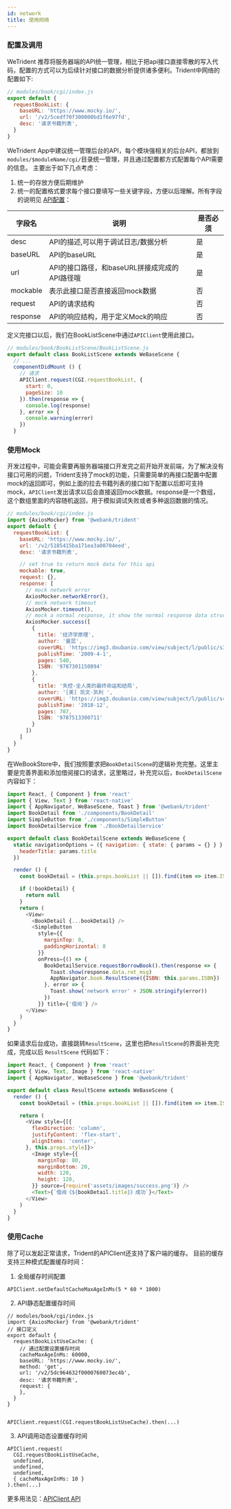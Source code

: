 ```yaml
---
id: network
title: 使用网络
---
```


### 配置及调用
WeTrident 推荐将服务器端的API统一管理，相比于把api接口直接零散的写入代码，配置的方式可以为后续针对接口的数据分析提供诸多便利。Trident中网络的配置如下: 

``` js
// modules/book/cgi/index.js
export default {
  requestBookList: {
    baseURL: 'https://www.mocky.io/',
    url: '/v2/5cedf70f300000bd1f6e97fd',
    desc: '请求书籍列表',
  }
}
```
WeTrident App中建议统一管理后台的API，每个模块强相关的后台API，都放到 `modules/$moduleName/cgi/`目录统一管理，并且通过配置都方式配置每个API需要的信息。
主要出于如下几点考虑： 
1. 统一的存放方便后期维护
2. 统一的配置格式要求每个接口要填写一些关键字段，方便以后理解。所有字段的说明见 [API配置](/WeTrident/docs/api/APIClient#api配置)： 

| 字段名 | 说明 | 是否必须 | 
| --- | --- | --- |
| desc | API的描述,可以用于调试日志/数据分析 | 是 | 
| baseURL | API的baseURL | 是 | 
| url | API的接口路径，和baseURL拼接成完成的API路径哦 | 是 | 
| mockable | 表示此接口是否直接返回mock数据 | 否
| request | API的请求结构 | 否
| response | API的响应结构，用于定义Mock的响应 | 否

定义完接口以后，我们在BookListScene中通过`APIClient`使用此接口。
``` js
// modules/book/BookListScene/BookListScene.js
export default class BookListScene extends WeBaseScene {
  // ...
  componentDidMount () {
    // 请求
    APIClient.request(CGI.requestBookList, {
      start: 0,
      pageSize: 10
    }).then(response => {
      console.log(response)
    }, error => {
      console.warning(error)
    })
  }
```


### 使用Mock
开发过程中，可能会需要再服务器端接口开发完之前开始开发前端，为了解决没有接口可用的问题，Trident支持了mock的功能，只需要简单的再接口配置中配置mock的返回即可，例如上面的拉去书籍列表的接口如下配置以后即可支持mock，`APIClient`发出请求以后会直接返回mock数据。response是一个数组，这个数组里面的内容随机返回，用于模拟调试失败或者多种返回数据的情况。
```javascript
// modules/book/cgi/index.js
import {AxiosMocker} from '@webank/trident'
export default {
  requestBookList: {
    baseURL: 'https://www.mocky.io/',
    url: '/v2/5185415ba171ea3a00704eed',
    desc: '请求书籍列表',

    // set true to return mock data for this api
    mockable: true,
    request: {},
    response: [
      // mock network error
      AxiosMocker.networkError(),
      // mock network timeout
      AxiosMocker.timeout(),
      // mock a normal response, it show the normal response data structure too
      AxiosMocker.success([
        {
          title: '经济学原理',
          author: '曼昆',
          coverURL: 'https://img3.doubanio.com/view/subject/l/public/s3802186.jpg',
          publishTime: '2009-4-1',
          pages: 540,
          ISBN: '9787301150894'
        },
        {
          title: '失控-全人类的最终命运和结局',
          author: '[美] 凯文·凯利 ',
          coverURL: 'https://img3.doubanio.com/view/subject/l/public/s4554820.jpg',
          publishTime: '2010-12',
          pages: 707,
          ISBN: '9787513300711'
        }
      ])
    ]
  }
}
```

在WeBookStore中，我们按照要求把`BookDetailScene`的逻辑补充完整。这里主要是完善界面和添加借阅接口的请求，这里略过，补充完以后，`BookDetailScene`内容如下： 

```js
import React, { Component } from 'react'
import { View, Text } from 'react-native'
import { AppNavigator, WeBaseScene, Toast } from '@webank/trident'
import BookDetail from './components/BookDetail'
import SimpleButton from './components/SimpleButton'
import BookDetailService from './BookDetailService'

export default class BookDetailScene extends WeBaseScene {
  static navigationOptions = ({ navigation: { state: { params = {} } } }) => ({
    headerTitle: params.title
  })

  render () {
    const bookDetail = (this.props.bookList || []).find(item => item.ISBN === this.params.ISBN)

    if (!bookDetail) {
      return null
    }
    return (
      <View>
        <BookDetail {...bookDetail} />
        <SimpleButton
          style={{
            marginTop: 8,
            paddingHorizontal: 8
          }}
          onPress={() => {
            BookDetailService.requestBorrowBook().then(response => {
              Toast.show(response.data.ret_msg)
              AppNavigator.book.ResultScene({ISBN: this.params.ISBN})
            }, error => {
              Toast.show('network error' + JSON.stringify(error))
            })
          }} title={'借阅'} />
      </View>
    )
  }
}
```

如果请求后台成功，直接跳转`ResultScene`，这里也把`ResultScene`的界面补充完成，完成以后 `ResultScene` 代码如下： 
```js
import React, { Component } from 'react'
import { View, Text, Image } from 'react-native'
import { AppNavigator, WeBaseScene } from '@webank/trident'

export default class ResultScene extends WeBaseScene {
  render () {
    const bookDetail = (this.props.bookList || []).find(item => item.ISBN === this.params.ISBN)

    return (
      <View style={[{
        flexDirection: 'column',
        justifyContent: 'flex-start',
        alignItems: 'center',
      }, this.props.style]}>
        <Image style={{
          marginTop: 80,
          marginBottom: 20,
          width: 120,
          height: 120,
        }} source={require('assets/images/success.png')} />
        <Text>{`借阅《${bookDetail.title}》成功`}</Text>
      </View>
    )
  }
}
```


### 使用Cache
除了可以发起正常请求，Trident的APIClient还支持了客户端的缓存。
目前的缓存支持三种模式配置缓存时间： 
1. 全局缓存时间配置
```
APIClient.setDefaultCacheMaxAgeInMs(5 * 60 * 1000)
```
2. API静态配置缓存时间
```
// modules/book/cgi/index.js 
import {AxiosMocker} from '@webank/trident'
// 接口定义
export default {
  requestBookListUseCache: {
    // 通过配置设置缓存时间
    cacheMaxAgeInMs: 60000,
    baseURL: 'https://www.mocky.io/',
    method: 'get',
    url: '/v2/5dc964632f0000760073ec4b',
    desc: '请求书籍列表',
    request: {
    },
  }
}


APIClient.request(CGI.requestBookListUseCache).then(...)
```
3. API调用动态设置缓存时间

```
APIClient.request(
  CGI.requestBookListUseCache,
  undefined,
  undefined,
  undefined,
  { cacheMaxAgeInMs: 10 }
).then(...)
```

更多用法见：[APIClient API](/WeTrident/docs/api/APIClient)
